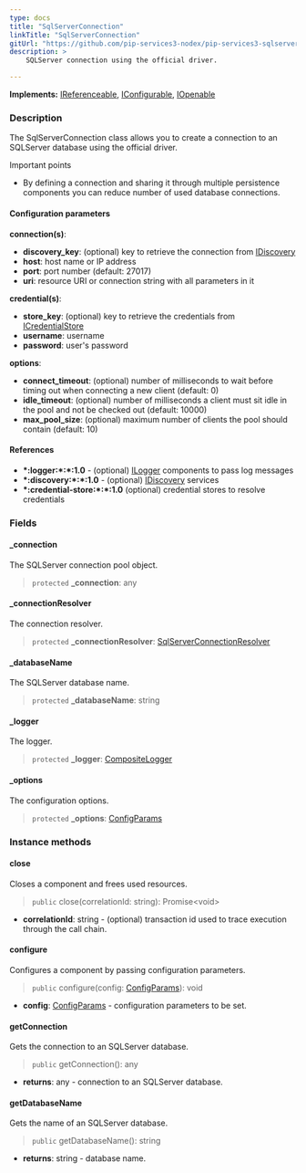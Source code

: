 ```yaml
---
type: docs
title: "SqlServerConnection"
linkTitle: "SqlServerConnection"
gitUrl: "https://github.com/pip-services3-nodex/pip-services3-sqlserver-nodex"
description: >
    SQLServer connection using the official driver.

---
```


**Implements:** [IReferenceable](../../../commons/refer/ireferenceable), [IConfigurable](../../../commons/config/iconfigurable),
[IOpenable](../../../commons/run/iopenable)

### Description

The SqlServerConnection class allows you to create a connection to an SQLServer database using the official driver.

Important points

- By defining a connection and sharing it through multiple persistence components you can reduce number of used database connections.

#### Configuration parameters

**connection(s)**:
- **discovery_key**: (optional) key to retrieve the connection from [IDiscovery](../../../components/connect/idiscovery)
- **host**: host name or IP address
- **port**: port number (default: 27017)
- **uri**: resource URI or connection string with all parameters in it

**credential(s)**:
- **store_key**: (optional) key to retrieve the credentials from [ICredentialStore](../../../components/auth/icredential_store)
- **username**: username
- **password**: user's password

**options**:
- **connect_timeout**: (optional) number of milliseconds to wait before timing out when connecting a new client (default: 0)
- **idle_timeout**: (optional) number of milliseconds a client must sit idle in the pool and not be checked out (default: 10000)
- **max_pool_size**: (optional) maximum number of clients the pool should contain (default: 10)


#### References
- **\*:logger:\*:\*:1.0** - (optional) [ILogger](../../../components/log/ilogger) components to pass log messages
- **\*:discovery:\*:\*:1.0** - (optional) [IDiscovery](../../../components/connect/idiscovery) services
- **\*:credential-store:\*:\*:1.0** (optional) credential stores to resolve credentials


### Fields

<span class="hide-title-link">


#### _connection
The SQLServer connection pool object.
> `protected` **_connection**: any

#### _connectionResolver
The connection resolver.
> `protected` **_connectionResolver**: [SqlServerConnectionResolver](../sqlserver_connection_resolver)

#### _databaseName
The SQLServer database name.
> `protected` **_databaseName**: string

#### _logger
The logger.
> `protected` **_logger**: [CompositeLogger](../../../components/log/composite_logger)

#### _options
The configuration options.
> `protected` **_options**: [ConfigParams](../../../commons/config/config_params)


</span>


### Instance methods

#### close
Closes a component and frees used resources.

> `public` close(correlationId: string): Promise\<void\>

- **correlationId**: string - (optional) transaction id used to trace execution through the call chain.


#### configure
Configures a component by passing configuration parameters.

> `public` configure(config: [ConfigParams](../../../commons/config/config_params)): void

- **config**: [ConfigParams](../../../commons/config/config_params) - configuration parameters to be set.


#### getConnection
Gets the connection to an SQLServer database.

> `public` getConnection(): any

- **returns**: any - connection to an SQLServer database.


#### getDatabaseName
Gets the name of an SQLServer database.

> `public` getDatabaseName(): string

- **returns**: string - database name.
